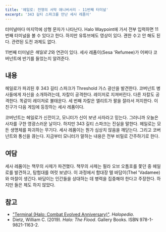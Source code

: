 ```yaml
---
title: '헤일로: 전쟁의 서막 애니버서리 - 11번째 터미널'
excerpt: '343 길티 스파크를 만난 세사 레품이'
---
```


터미널마다 마지막에 상형 문자가 나타난다. Halo Waypoint에 가서 전부 입력하면 11번째 터미널을 볼 수 있다고 한다. 하지만 유튜브에도 영상이
있다. 괜한 수고 안 해도 된다. 관련된 도전 과제도 없다.

11번째 터미널은 *헤일로 2*와 연관이 있다. 세사 레품이(Sesa 'Refumee)가 어쩌다 코버넌트에 반기를 들었는지 알려준다.

## 내용

헤일로가 파괴된 후 343 길티 스파크가 Threshold 가스 광산을 발견한다. 코버넌트 병사들에게 자신을 소개하려는데, 자칼이 공격한다. 레이저로
지져버린다. 다른 자칼도 공격한다. 똑같이 레이저로 불태운다. 세 번째 자칼은 엘리트가 팔을 잘라서 저지한다. 이 친구가 다음 게임에 등장하는
세사 레품이다.

코버넌트는 헤일로가 신전이고, 모니터가 신이 보낸 사자라고 믿는다. 그러니까 오늘은 사자를 구한 영광스러운 날이다. 하지만 343 길티 스파크는
진실을 말한다. 헤일로는 모든 생명체를 파괴하는 무기다. 세사 레품이는 뭔가 심상치 않음을 깨닫는다. 그리고 코버넌트와 통신을 끊는다. 지금부터
모니터가 말하는 내용은 전부 비밀로 간주하기로 한다.

## 여담

세사 레품이는 책무의 사제가 파견했다. 책무의 사제는 필라 오브 오톰호를 쫓던 중 헤일로를 발견하고, 탐험대를 여럿 보냈다. 이 과정에서 함대장
텔 바담이(Thel 'Vadamee)와 마찰이 생긴다. 바담이는 인간들을 상대하는 데 병력을 집중해야 한다고 주장한다. 하지만 들은 체도 하지 않았다.

## 참고

- ["Terminal (Halo: Combat Evolved
Anniversary)"](https://www.halopedia.org/Terminal_(Halo:_Combat_Evolved_Anniversary)#tabsection-10-0). *Halopedia*.
- Dietz, William C. (2019). *Halo: The Flood*. Gallery Books. ISBN 978-1-9821-1163-2.
